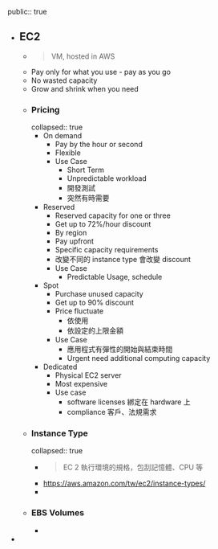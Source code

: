 public:: true

- ## EC2
	- > VM,  hosted in AWS
	- Pay only for what you use - pay as you go
	- No wasted capacity
	- Grow and shrink when you need
	- ### Pricing
	  collapsed:: true
		- On demand
			- Pay by the hour or second
			- Flexible
			- Use Case
				- Short Term
				- Unpredictable workload
				- 開發測試
				- 突然有時需要
		- Reserved
			- Reserved capacity for one or three
			- Get  up to 72%/hour discount
			- By region
			- Pay upfront
			- Specific capacity requirements
			- 改變不同的 instance type 會改變 discount
			- Use Case
				- Predictable Usage, schedule
		- Spot
			- Purchase unused capacity
			- Get up to 90% discount
			- Price fluctuate
				- 依使用
				- 依設定的上限金額
			- Use Case
				- 應用程式有彈性的開始與結束時間
				- Urgent need additional computing capacity
		- Dedicated
			- Physical EC2 server
			- Most expensive
			- Use case
				- software licenses 綁定在 hardware 上
				- compliance 客戶、法規需求
	- ### Instance Type
	  collapsed:: true
		- > EC 2 執行環境的規格，包刮記憶體、CPU 等
		- https://aws.amazon.com/tw/ec2/instance-types/
		-
	- ### EBS Volumes
		-
-